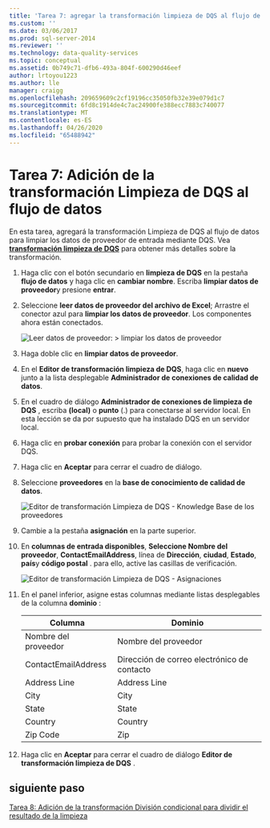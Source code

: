 ```yaml
---
title: 'Tarea 7: agregar la transformación limpieza de DQS al flujo de datos | Microsoft Docs'
ms.custom: ''
ms.date: 03/06/2017
ms.prod: sql-server-2014
ms.reviewer: ''
ms.technology: data-quality-services
ms.topic: conceptual
ms.assetid: 0b749c71-dfb6-493a-804f-600290d46eef
author: lrtoyou1223
ms.author: lle
manager: craigg
ms.openlocfilehash: 209659609c2cf19196cc35050fb32e39e079d1c7
ms.sourcegitcommit: 6fd8c1914de4c7ac24900fe388ecc7883c740077
ms.translationtype: MT
ms.contentlocale: es-ES
ms.lasthandoff: 04/26/2020
ms.locfileid: "65488942"
---
```

# <a name="task-7-adding-dqs-cleansing-transform-to-the-data-flow"></a>Tarea 7: Adición de la transformación Limpieza de DQS al flujo de datos
  En esta tarea, agregará la transformación Limpieza de DQS al flujo de datos para limpiar los datos de proveedor de entrada mediante DQS. Vea **[transformación limpieza de DQS](https://msdn.microsoft.com/library/ee677619.aspx)** para obtener más detalles sobre la transformación.  
  
1.  Haga clic con el botón secundario en **limpieza de DQS** en la pestaña **flujo de datos** y haga clic en **cambiar nombre**. Escriba **limpiar datos de proveedor**y presione **entrar**.  
  
2.  Seleccione **leer datos de proveedor del archivo de Excel**; Arrastre el conector azul para **limpiar los datos de proveedor**. Los componentes ahora están conectados.  
  
     ![Leer datos de proveedor: > limpiar los datos de proveedor](../../2014/tutorials/media/et-addingdqscleansingtransformtothedataflow-01.jpg "Leer datos de proveedor -> Limpiar datos de proveedor")  
  
3.  Haga doble clic en **limpiar datos de proveedor**.  
  
4.  En el **Editor de transformación limpieza de DQS**, haga clic en **nuevo** junto a la lista desplegable **Administrador de conexiones de calidad de datos**.  
  
5.  En el cuadro de diálogo **Administrador de conexiones de limpieza de DQS** , escriba **(local)** o **punto** (.) para conectarse al servidor local. En esta lección se da por supuesto que ha instalado DQS en un servidor local.  
  
6.  Haga clic en **probar conexión** para probar la conexión con el servidor DQS.  
  
7.  Haga clic en **Aceptar** para cerrar el cuadro de diálogo.  
  
8.  Seleccione **proveedores** en la **base de conocimiento de calidad de datos**.  
  
     ![Editor de transformación Limpieza de DQS - Knowledge Base de los proveedores](../../2014/tutorials/media/et-addingdqscleansingtransformtothedataflow-02.jpg "Editor de transformación Limpieza de DQS - Knowledge Base de los proveedores")  
  
9. Cambie a la pestaña **asignación** en la parte superior.  
  
10. En **columnas de entrada disponibles**, **Seleccione Nombre del proveedor**, **ContactEmailAddress**, línea de **Dirección**, **ciudad**, **Estado**, **país**y **código postal** . para ello, active las casillas de verificación.  
  
     ![Editor de transformación Limpieza de DQS - Asignaciones](../../2014/tutorials/media/et-addingdqscleansingtransformtothedataflow-03.jpg "Editor de transformación Limpieza de DQS - Asignaciones")  
  
11. En el panel inferior, asigne estas columnas mediante listas desplegables de la columna **dominio** :  
  
    |Columna|Dominio|  
    |------------|------------|  
    |Nombre del proveedor|Nombre del proveedor|  
    |ContactEmailAddress|Dirección de correo electrónico de contacto|  
    |Address Line|Address Line|  
    |City|City|  
    |State|State|  
    |Country|Country|  
    |Zip Code|Zip|  
  
12. Haga clic en **Aceptar** para cerrar el cuadro de diálogo **Editor de transformación limpieza de DQS** .  
  
## <a name="next-step"></a>siguiente paso  
 [Tarea 8: Adición de la transformación División condicional para dividir el resultado de la limpieza](../../2014/tutorials/task-8-adding-conditional-split-transform-to-split-cleansing-output.md)  
  
  
